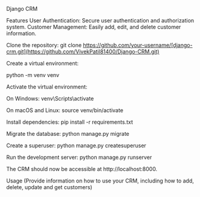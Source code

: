 Django CRM

Features
User Authentication: Secure user authentication and authorization system.
Customer Management: Easily add, edit, and delete customer information.

Clone the repository:
git clone https://github.com/your-username/[django-crm.git](https://github.com/VivekPatil81400/Django-CRM.git)

Create a virtual environment:

python -m venv venv

Activate the virtual environment:

On Windows:
venv\Scripts\activate

On macOS and Linux:
source venv/bin/activate

Install dependencies:
pip install -r requirements.txt

Migrate the database:
python manage.py migrate

Create a superuser:
python manage.py createsuperuser

Run the development server: 
python manage.py runserver

The CRM should now be accessible at http://localhost:8000.

Usage
(Provide information on how to use your CRM, including how to add, delete, update and get customers)

